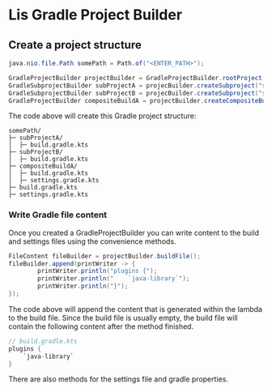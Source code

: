 # Lis Gradle Project Builder

## Create a project structure

```java
java.nio.file.Path somePath = Path.of("<ENTER_PATH>");

GradleProjectBuilder projectBuilder = GradleProjectBuilder.rootProject(somePath);
GradleSubprojectBuilder subProjectA = projecBuilder.createSubproject("subProjectA");
GradleSubprojectBuilder subProjectB = projecBuilder.createSubproject("subProjectB");
GradleProjectBuilder compositeBuildA = projectBuilder.createCompositeBuild("compositeBuildA");
```
The code above will create this Gradle project structure:

```text
somePath/
├─ subProjectA/
│  ├─ build.gradle.kts
├─ subProjectB/
│  ├─ build.gradle.kts
├─ compositeBuildA/
│  ├─ build.gradle.kts
│  ├─ settings.gradle.kts
├─ build.gradle.kts
├─ settings.gradle.kts
```

### Write Gradle file content

Once you created a GradleProjectBuilder you can write 
content to the build and settings files using the convenience methods.

```java
FileContent fileBuilder = projectBuilder.buildFile();
fileBuilder.append(printWriter -> {
        printWriter.println("plugins {");
        printWriter.println("    `java-library`");
        printWriter.println("}");
});
```

The code above will append the content that is generated within the lambda to the build file.
Since the build file is usually empty, the build file will contain the following content after 
the method finished.

```kotlin
// build.gradle.kts
plugins {
    `java-library`
}
```

There are also methods for the settings file and gradle properties.